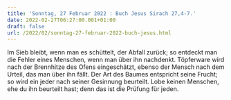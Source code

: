 ```yaml
---
title: 'Sonntag, 27 Februar 2022 : Buch Jesus Sirach 27,4-7.'
date: 2022-02-27T06:27:00.001+01:00
draft: false
url: /2022/02/sonntag-27-februar-2022-buch-jesus.html
---
```


Im Sieb bleibt, wenn man es schüttelt, der Abfall zurück; so entdeckt man die Fehler eines Menschen, wenn man über ihn nachdenkt. Töpferware wird nach der Brennhitze des Ofens eingeschätzt, ebenso der Mensch nach dem Urteil, das man über ihn fällt. Der Art des Baumes entspricht seine Frucht; so wird ein jeder nach seiner Gesinnung beurteilt. Lobe keinen Menschen, ehe du ihn beurteilt hast; denn das ist die Prüfung für jeden.